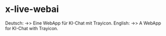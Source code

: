 # x-live-webai
  Deutsch: ->>  Eine WebApp für KI-Chat mit Trayicon.  English: ->>  A WebApp for KI-Chat with Trayicon.
